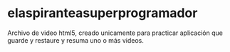 # elaspiranteasuperprogramador
Archivo de video html5, creado unicamente para practicar aplicación que guarde y restaure y resuma uno o más videos.
